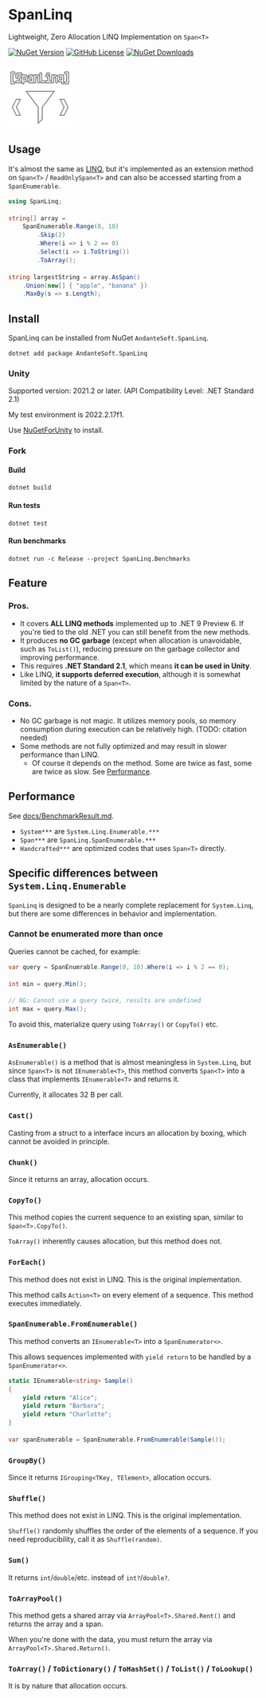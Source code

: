 # SpanLinq

Lightweight, Zero Allocation LINQ Implementation on `Span<T>`

<a href="https://www.nuget.org/packages/AndanteSoft.SpanLinq">![NuGet Version](https://img.shields.io/nuget/vpre/AndanteSoft.SpanLinq)</a>
<a href="LICENSE">![GitHub License](https://img.shields.io/github/license/andanteyk/SpanLinq)</a>
<a href="https://www.nuget.org/packages/AndanteSoft.SpanLinq">![NuGet Downloads](https://img.shields.io/nuget/dt/AndanteSoft.SpanLinq)</a>

![Logo](assets/SpanLinq.png)

## Usage

It's almost the same as [LINQ](https://learn.microsoft.com/en-us/dotnet/api/system.linq.enumerable?view=net-9.0), but it's implemented as an extension method on `Span<T>` / `ReadOnlySpan<T>` and can also be accessed starting from a `SpanEnumerable`.

```cs
using SpanLinq;

string[] array =
    SpanEnumerable.Range(0, 10)
        .Skip(2)
        .Where(i => i % 2 == 0)
        .Select(i => i.ToString())
        .ToArray();

string largestString = array.AsSpan()
    .Union(new[] { "apple", "banana" })
    .MaxBy(s => s.Length);
```

## Install

SpanLinq can be installed from NuGet `AndanteSoft.SpanLinq`.

```
dotnet add package AndanteSoft.SpanLinq 
```

### Unity

Supported version: 2021.2 or later. (API Compatibility Level: .NET Standard 2.1)

My test environment is 2022.2.17f1.

Use [NuGetForUnity](https://github.com/GlitchEnzo/NuGetForUnity) to install.

### Fork

#### Build

```
dotnet build
```

#### Run tests

```
dotnet test
```

#### Run benchmarks

```
dotnet run -c Release --project SpanLinq.Benchmarks
```

## Feature

### Pros.

* It covers **ALL LINQ methods** implemented up to .NET 9 Preview 6.
    If you're tied to the old .NET you can still benefit from the new methods.
* It produces **no GC garbage** (except when allocation is unavoidable, such as `ToList()`), reducing pressure on the garbage collector and improving performance.
* This requires **.NET Standard 2.1**, which means **it can be used in Unity**.
* Like LINQ, **it supports deferred execution**, although it is somewhat limited by the nature of a `Span<T>`.

### Cons.

* No GC garbage is not magic. It utilizes memory pools, so memory consumption during execution can be relatively high. (TODO: citation needed)
* Some methods are not fully optimized and may result in slower performance than LINQ.
    * Of course it depends on the method. Some are twice as fast, some are twice as slow. See [Performance](#Performance).

## Performance

See [docs/BenchmarkResult.md](docs/BenchmarkResult.md).

* `System***` are `System.Linq.Enumerable.***`
* `Span***` are `SpanLinq.SpanEnumerable.***`
* `Handcrafted***` are optimized codes that uses `Span<T>` directly. 

## Specific differences between `System.Linq.Enumerable`

`SpanLinq` is designed to be a nearly complete replacement for `System.Linq`, but there are some differences in behavior and implementation.

### Cannot be enumerated more than once

Queries cannot be cached, for example:

```cs
var query = SpanEnumrable.Range(0, 10).Where(i => i % 2 == 0);

int min = query.Min();

// NG: Cannot use a query twice, results are undefined
int max = query.Max();
```

To avoid this, materialize query using `ToArray()` or `CopyTo()` etc.

### `AsEnumerable()`

`AsEnumerable()` is a method that is almost meaningless in `System.Linq`, but since `Span<T>` is not `IEnumerable<T>`, this method converts `Span<T>` into a class that implements `IEnumerable<T>` and returns it.

Currently, it allocates 32 B per call.

### `Cast()`

Casting from a struct to a interface incurs an allocation by boxing, which cannot be avoided in principle.

### `Chunk()`

Since it returns an array, allocation occurs.

### `CopyTo()`

This method copies the current sequence to an existing span, similar to `Span<T>.CopyTo()`.

`ToArray()` inherently causes allocation, but this method does not.

### `ForEach()`

This method does not exist in LINQ. This is the original implementation.

This method calls `Action<T>` on every element of a sequence. This method executes immediately.

### `SpanEnumerable.FromEnumerable()`

This method converts an `IEnumerable<T>` into a `SpanEnumerator<>`.

This allows sequences implemented with `yield return` to be handled by a `SpanEnumerator<>`.

```cs
static IEnumerable<string> Sample()
{
    yield return "Alice";
    yield return "Barbara";
    yield return "Charlotte";
}

var spanEnumerable = SpanEnumerable.FromEnumerable(Sample());
```

### `GroupBy()`

Since it returns `IGrouping<TKey, TElement>`, allocation occurs.


### `Shuffle()`

This method does not exist in LINQ. This is the original implementation.

`Shuffle()` randomly shuffles the order of the elements of a sequence.
If you need reproducibility, call it as `Shuffle(random)`.

### `Sum()`

It returns `int`/`double`/etc. instead of `int?`/`double?`.

### `ToArrayPool()`

This method gets a shared array via `ArrayPool<T>.Shared.Rent()` and returns the array and a span.

When you're done with the data, you must return the array via `ArrayPool<T>.Shared.Return()`.

### `ToArray()` / `ToDictionary()` / `ToHashSet()` / `ToList()` / `ToLookup()`

It is by nature that allocation occurs.
